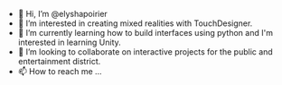 - 👋 Hi, I’m @elyshapoirier
- 👀 I’m interested in creating mixed realities with TouchDesigner.
- 🌱 I’m currently learning how to build interfaces using python and I'm interested in learning Unity.
- 💞️ I’m looking to collaborate on interactive projects for the public and entertainment district.
- 📫 How to reach me ...

<!---
elyshapoirier/elyshapoirier is a ✨ special ✨ repository because its `README.md` (this file) appears on your GitHub profile.
You can click the Preview link to take a look at your changes.
--->
